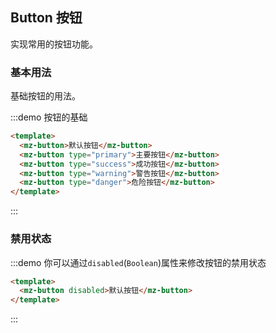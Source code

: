 ## Button 按钮

实现常用的按钮功能。

### 基本用法

基础按钮的用法。

:::demo 按钮的基础

```html
<template>
  <mz-button>默认按钮</mz-button>
  <mz-button type="primary">主要按钮</mz-button>
  <mz-button type="success">成功按钮</mz-button>
  <mz-button type="warning">警告按钮</mz-button>
  <mz-button type="danger">危险按钮</mz-button>
</template>
```

:::

### 禁用状态

:::demo 你可以通过`disabled`(`Boolean`)属性来修改按钮的禁用状态

```html
<template>
  <mz-button disabled>默认按钮</mz-button>
</template>
```

:::
